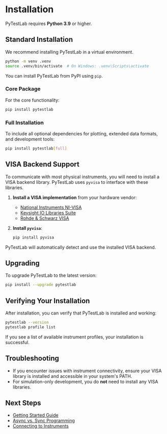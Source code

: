 # Installation

PyTestLab requires **Python 3.9** or higher.

## Standard Installation

We recommend installing PyTestLab in a virtual environment.

```bash
python -m venv .venv
source .venv/bin/activate  # On Windows: .venv\Scripts\activate
```

You can install PyTestLab from PyPI using `pip`.

### Core Package

For the core functionality:

```bash
pip install pytestlab
```

### Full Installation

To include all optional dependencies for plotting, extended data formats, and development tools:

```bash
pip install pytestlab[full]
```

## VISA Backend Support

To communicate with most physical instruments, you will need to install a VISA backend library. PyTestLab uses `pyvisa` to interface with these libraries.

1. **Install a VISA implementation** from your hardware vendor:
    - [National Instruments NI-VISA](https://www.ni.com/visa/)
    - [Keysight IO Libraries Suite](https://www.keysight.com/find/iosuites)
    - [Rohde & Schwarz VISA](https://www.rohde-schwarz.com/us/products/test-and-measurement/software/visa-software/visa-software_63493-1066743.html)

2. **Install `pyvisa`**:

    ```bash
    pip install pyvisa
    ```

PyTestLab will automatically detect and use the installed VISA backend.

## Upgrading

To upgrade PyTestLab to the latest version:

```bash
pip install --upgrade pytestlab
```

## Verifying Your Installation

After installation, you can verify that PyTestLab is installed and working:

```bash
pytestlab --version
pytestlab profile list
```

If you see a list of available instrument profiles, your installation is successful.

## Troubleshooting

- If you encounter issues with instrument connectivity, ensure your VISA library is installed and accessible in your system's PATH.
- For simulation-only development, you do **not** need to install any VISA libraries.

## Next Steps

- [Getting Started Guide](user_guide/getting_started.md)
- [Async vs. Sync Programming](user_guide/async_vs_sync.md)
- [Connecting to Instruments](user_guide/connecting.md)